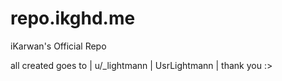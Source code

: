 # repo.ikghd.me
iKarwan's Official Repo

all created goes to | u/_lightmann | UsrLightmann | thank you :>
